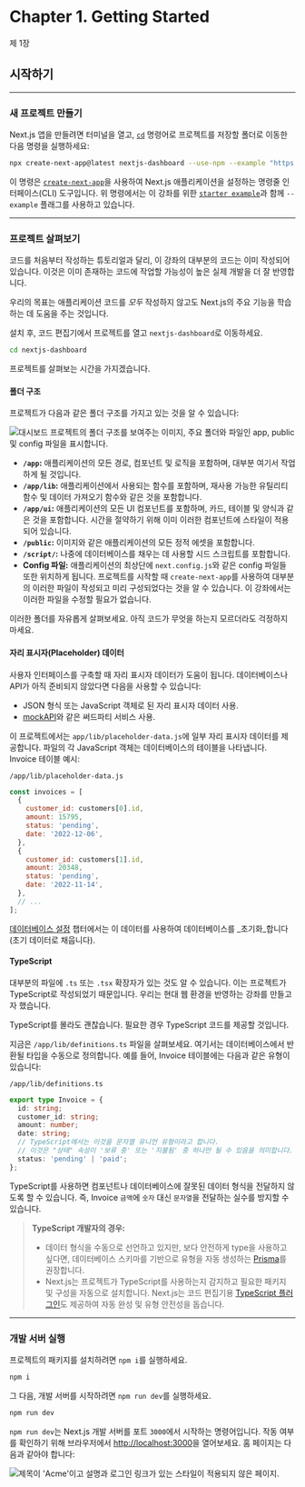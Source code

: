 # Chapter 1. Getting Started

제 1장

## 시작하기

&#x20;

***

&#x20;

### 새 프로젝트 만들기

Next.js 앱을 만들려면 터미널을 열고, [`cd`](https://developer.mozilla.org/en-US/docs/Learn/Tools\_and\_testing/Understanding\_client-side\_tools/Command\_line#basic\_built-in\_terminal\_commands) 명령어로 프로젝트를 저장할 폴더로 이동한 다음 명령을 실행하세요:

```bash
npx create-next-app@latest nextjs-dashboard --use-npm --example "https://github.com/vercel/next-learn/tree/main/dashboard/starter-example"
```

이 명령은 [`create-next-app`](https://nextjs.org/docs/app/api-reference/create-next-app)을 사용하여 Next.js 애플리케이션을 설정하는 명령줄 인터페이스(CLI) 도구입니다. 위 명령에서는 이 강좌를 위한 [`starter example`](https://github.com/vercel/next-learn/tree/main/dashboard/starter-example)과 함께 `--example` 플래그를 사용하고 있습니다.

&#x20;

***

&#x20;

### 프로젝트 살펴보기

코드를 처음부터 작성하는 튜토리얼과 달리, 이 강좌의 대부분의 코드는 이미 작성되어 있습니다. 이것은 이미 존재하는 코드에 작업할 가능성이 높은 실제 개발을 더 잘 반영합니다.

우리의 목표는 애플리케이션 코드를 _모두_ 작성하지 않고도 Next.js의 주요 기능을 학습하는 데 도움을 주는 것입니다.

설치 후, 코드 편집기에서 프로젝트를 열고 `nextjs-dashboard`로 이동하세요.

```bash
cd nextjs-dashboard
```

프로젝트를 살펴보는 시간을 가지겠습니다.

&#x20;

#### 폴더 구조

프로젝트가 다음과 같은 폴더 구조를 가지고 있는 것을 알 수 있습니다:

![대시보드 프로젝트의 폴더 구조를 보여주는 이미지, 주요 폴더와 파일인 app, public 및 config 파일을 표시합니다.](https://nextjs.org/\_next/image?url=%2Flearn%2Fdark%2Flearn-folder-structure.png\&w=3840\&q=75\&dpl=dpl\_GBJ5KQetnKuo3B8SJxHn8Jai68Qv)

* **`/app`:** 애플리케이션의 모든 경로, 컴포넌트 및 로직을 포함하며, 대부분 여기서 작업하게 될 것입니다.
* **`/app/lib`:** 애플리케이션에서 사용되는 함수를 포함하며, 재사용 가능한 유틸리티 함수 및 데이터 가져오기 함수와 같은 것을 포함합니다.
* **`/app/ui`:** 애플리케이션의 모든 UI 컴포넌트를 포함하며, 카드, 테이블 및 양식과 같은 것을 포함합니다. 시간을 절약하기 위해 이미 이러한 컴포넌트에 스타일이 적용되어 있습니다.
* **`/public`:** 이미지와 같은 애플리케이션의 모든 정적 에셋을 포함합니다.
* **`/script/`:** 나중에 데이터베이스를 채우는 데 사용할 시드 스크립트를 포함합니다.
* **Config 파일:** 애플리케이션의 최상단에 `next.config.js`와 같은 config 파일들 또한 위치하게 됩니다. 프로젝트를 시작할 때 `create-next-app`를 사용하여 대부분의 이러한 파일이 작성되고 미리 구성되었다는 것을 알 수 있습니다. 이 강좌에서는 이러한 파일을 수정할 필요가 없습니다.

이러한 폴더를 자유롭게 살펴보세요. 아직 코드가 무엇을 하는지 모르더라도 걱정하지 마세요.

&#x20;

#### 자리 표시자(Placeholder) 데이터

사용자 인터페이스를 구축할 때 자리 표시자 데이터가 도움이 됩니다. 데이터베이스나 API가 아직 준비되지 않았다면 다음을 사용할 수 있습니다:

* JSON 형식 또는 JavaScript 객체로 된 자리 표시자 데이터 사용.
* [mockAPI](https://mockapi.io/)와 같은 써드파티 서비스 사용.

이 프로젝트에서는 `app/lib/placeholder-data.js`에 일부 자리 표시자 데이터를 제공합니다. 파일의 각 JavaScript 객체는 데이터베이스의 테이블을 나타냅니다. Invoice 테이블 예시:

`/app/lib/placeholder-data.js`

```javascript
const invoices = [
  {
    customer_id: customers[0].id,
    amount: 15795,
    status: 'pending',
    date: '2022-12-06',
  },
  {
    customer_id: customers[1].id,
    amount: 20348,
    status: 'pending',
    date: '2022-11-14',
  },
  // ...
];
```

[데이터베이스 설정](https://nextjs.org/learn/dashboard-app/setting-up-your-database) 챕터에서는 이 데이터를 사용하여 데이터베이스를 _초기화_합니다(초기 데이터로 채웁니다).

&#x20;

#### TypeScript

대부분의 파일에 `.ts` 또는 `.tsx` 확장자가 있는 것도 알 수 있습니다. 이는 프로젝트가 TypeScript로 작성되었기 때문입니다. 우리는 현대 웹 환경을 반영하는 강좌를 만들고자 했습니다.

TypeScript를 몰라도 괜찮습니다. 필요한 경우 TypeScript 코드를 제공할 것입니다.

지금은 `/app/lib/definitions.ts` 파일을 살펴보세요. 여기서는 데이터베이스에서 반환될 타입을 수동으로 정의합니다. 예를 들어, Invoice 테이블에는 다음과 같은 유형이 있습니다:

`/app/lib/definitions.ts`

```typescript
export type Invoice = {
  id: string;
  customer_id: string;
  amount: number;
  date: string;
  // TypeScript에서는 이것을 문자열 유니언 유형이라고 합니다.
  // 이것은 "상태" 속성이 '보류 중' 또는 '지불됨' 중 하나만 될 수 있음을 의미합니다.
  status: 'pending' | 'paid';
};
```

TypeScript를 사용하면 컴포넌트나 데이터베이스에 잘못된 데이터 형식을 전달하지 않도록 할 수 있습니다. 즉, Invoice `금액`에 `숫자` 대신 `문자열`을 전달하는 실수를 방지할 수 있습니다.

> **TypeScript 개발자의 경우:**
>
> * 데이터 형식을 수동으로 선언하고 있지만, 보다 안전하게 type을 사용하고 싶다면, 데이터베이스 스키마를 기반으로 유형을 자동 생성하는 [Prisma](https://www.prisma.io/)를 권장합니다.
> * Next.js는 프로젝트가 TypeScript를 사용하는지 감지하고 필요한 패키지 및 구성을 자동으로 설치합니다. Next.js는 코드 편집기용 [TypeScript 플러그인](https://nextjs.org/docs/app/building-your-application/configuring/typescript#typescript-plugin)도 제공하여 자동 완성 및 유형 안전성을 돕습니다.

&#x20;

***

&#x20;

### 개발 서버 실행

프로젝트의 패키지를 설치하려면 `npm i`를 실행하세요.

```bash
npm i
```

그 다음, 개발 서버를 시작하려면 `npm run dev`를 실행하세요.

```bash
npm run dev
```

`npm run dev`는 Next.js 개발 서버를 포트 `3000`에서 시작하는 명령어입니다. 작동 여부를 확인하기 위해 브라우저에서 [http://localhost:3000](http://localhost:3000/)을 열어보세요. 홈 페이지는 다음과 같아야 합니다:

![제목이 'Acme'이고 설명과 로그인 링크가 있는 스타일이 적용되지 않은 페이지.](https://nextjs.org/\_next/image?url=%2Flearn%2Fdark%2Facme-unstyled.png\&w=1920\&q=75\&dpl=dpl\_GBJ5KQetnKuo3B8SJxHn8Jai68Qv)

